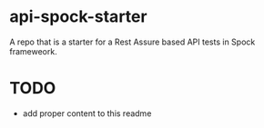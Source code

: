 # api-spock-starter

A repo that is a starter for a Rest Assure based API tests in Spock frameweork.

# TODO

- add proper content to this readme